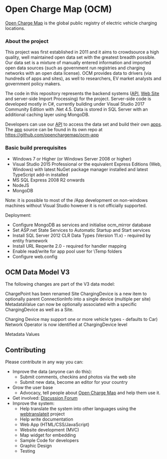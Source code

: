 Open Charge Map (OCM)
==========

[Open Charge Map](http://openchargemap.org) is the global public registry of electric vehicle charging locations. 

### About the project

This project was first established in 2011 and it aims to crowdsource a high quality, well maintained open data set with the greatest breadth possible. Our data set is a mixture of manually entered information and imported open data sources (such as government run registries and charging networks with an open data license). OCM provides data to drivers (via hundreds of apps and sites), as well to researchers, EV market analysts and government policy makers. 

The code in this repository represents the backend systems ([API](http://openchargemap.org/site/develop/), [Web Site](http://openchargemap.org) and server-side Import Processing) for the project. Server-side code is developed mostly in C#, currently building under Visual Studio 2017 Community Edition with .Net 4.5. Data is stored in SQL Server with an additional caching layer using MongoDB.

Developers can use our [API](http://openchargemap.org/site/develop/) to access the data set and build their own [apps](http://openchargemap.org/site/develop/apps/). The [app](https://map.openchargemap.io) source can be found in its own repo at https://github.com/openchargemap/ocm-app


### Basic build prerequisites

- Windows 7 or Higher (or Windows Server 2008 or higher)
- Visual Studio 2015 Professional or the equivalent Express Editions (Web, Windows) with latest NuGet package manager installed and latest TypeScript add-in installed
- MS SQL Express 2008 R2 onwards
- NodeJS
- MongoDB

Note: it is possible to most of the /App development on non-windows machines without Visual Studio however it is not officially supported.

Deployment:
 - Configure MongoDB as services and initialise ocm_mirror database
 - Set ASP.net State Services to Automatic Startup and Start services
 - Install SQL Server 2012 CLR Data Types (Version 11.x) - required by entity framework
 - Install URL Reqwrite 2.0 - required for handler mapping
 - Enable read/write for app pool user for \Temp folders
 - Configure web.config


OCM Data Model V3
------------------

The following changes are part of the V3 data model:

ChargePoint has been renamed Site
ChargingDevice is a new item to optionally parent ConnectionInfo into a single device (multiple per site)
MetadataValue can now be optionally associated with a specific ChargingDevice as well as a Site.

Charging Device may support one or more vehicle types - defaults to Car)
Network Operator is now identified at ChargingDevice level

Metadata Values


Contributing
-----------
Please contribute in any way you can:
  - Improve the data (anyone can do this):
    - Submit comments, checkins and photos via the web site
    - Submit new data, become an editor for your country
  - Grow the user base
    - Advocacy, tell people about [Open Charge Map](https://openchargemap.org) and help them use it.
  - Get involved: [Discussion Forum](https://plus.google.com/u/0/communities/112113799071360649945)
  - Improve the system:
    - Help translate the system into other languages using the [webtranslateit](https://webtranslateit.com/en/projects/6978-Open-Charge-Map) project 
    - Help write documentation
    - Web App (HTML/CSS/JavaScript)
    - Website development (MVC)
    - Map widget for embedding
    - Sample Code for developers
    - Graphic Design
    - Testing
